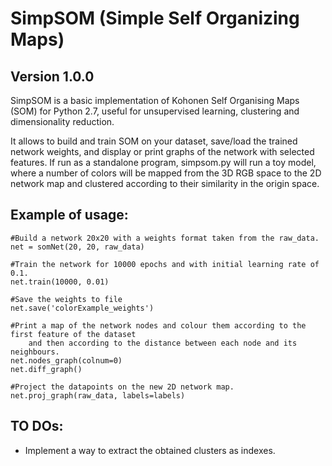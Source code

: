 # SimpSOM (Simple Self Organizing Maps) 
## Version 1.0.0

SimpSOM is a basic implementation of Kohonen Self Organising Maps (SOM) for Python 2.7, 
useful for unsupervised learning, clustering and dimensionality reduction.

It allows to build and train SOM on your dataset, save/load the trained network weights, and display or print graphs 
of the network with selected features. 
If run as a standalone program, simpsom.py will run a toy model, where a number of colors will be mapped from the 3D
RGB space to the 2D network map and clustered according to their similarity in the origin space.



## Example of usage:

```
#Build a network 20x20 with a weights format taken from the raw_data. 
net = somNet(20, 20, raw_data)

#Train the network for 10000 epochs and with initial learning rate of 0.1. 
net.train(10000, 0.01)

#Save the weights to file
net.save('colorExample_weights')
	
#Print a map of the network nodes and colour them according to the first feature of the dataset
	and then according to the distance between each node and its neighbours.
net.nodes_graph(colnum=0)
net.diff_graph()
	
#Project the datapoints on the new 2D network map.
net.proj_graph(raw_data, labels=labels)
```

## TO DOs:

- Implement a way to extract the obtained clusters as indexes.